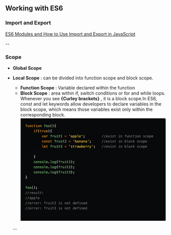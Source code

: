 ## Working with ES6

### Import and Export
[ES6 Modules and How to Use Import and Export in JavaScript](https://www.digitalocean.com/community/tutorials/js-modules-es6)

--
### Scope 
- **Global Scope**
- **Local Scope** : can be divided into function scope and block scope.
  + **Function Scope** : Variable declared within the function
  + **Block Scope** : area within if, switch conditions or for and while loops. Whenever you see **{Curley brackets}** , it is a block scope.In ES6, const and let keywords allow developers to declare variables in the block scope, which means those variables exist only within the corresponding block.
  ![Block Scope](./externalAssets/block_scope.png "Block Scope example")

  --
  
